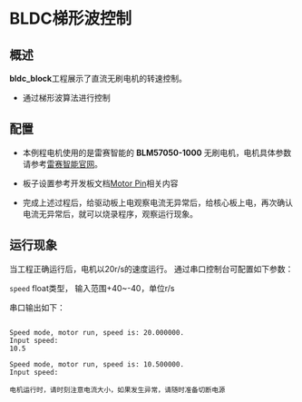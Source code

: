 # BLDC梯形波控制

## 概述

**bldc_block**工程展示了直流无刷电机的转速控制。
- 通过梯形波算法进行控制

## 配置

- 本例程电机使用的是雷赛智能的 **BLM57050-1000** 无刷电机，电机具体参数请参考[雷赛智能官网](https://leisai.com/)。

- 板子设置参考开发板文档[Motor Pin](lab_board_motor_ctrl_pin)相关内容

- 完成上述过程后，给驱动板上电观察电流无异常后，给核心板上电，再次确认电流无异常后，就可以烧录程序，观察运行现象。

## 运行现象

当工程正确运行后，电机以20r/s的速度运行。
通过串口控制台可配置如下参数：

``speed`` float类型， 输入范围+40~-40，单位r/s

串口输出如下：

```console

Speed mode, motor run, speed is: 20.000000.
Input speed:
10.5

Speed mode, motor run, speed is: 10.500000.
Input speed:

```

```{warning}
电机运行时，请时刻注意电流大小，如果发生异常，请随时准备切断电源
```
